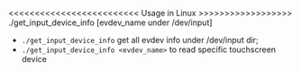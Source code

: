 <<<<<<<<<<<<<<<<<<<<<<<<< Usage in Linux >>>>>>>>>>>>>>>>>>
./get_input_device_info [evdev_name under /dev/input]
  + `./get_input_device_info` get all evdev info under /dev/input dir;
  + `./get_input_device_info <evdev_name>` to read specific touchscreen device
